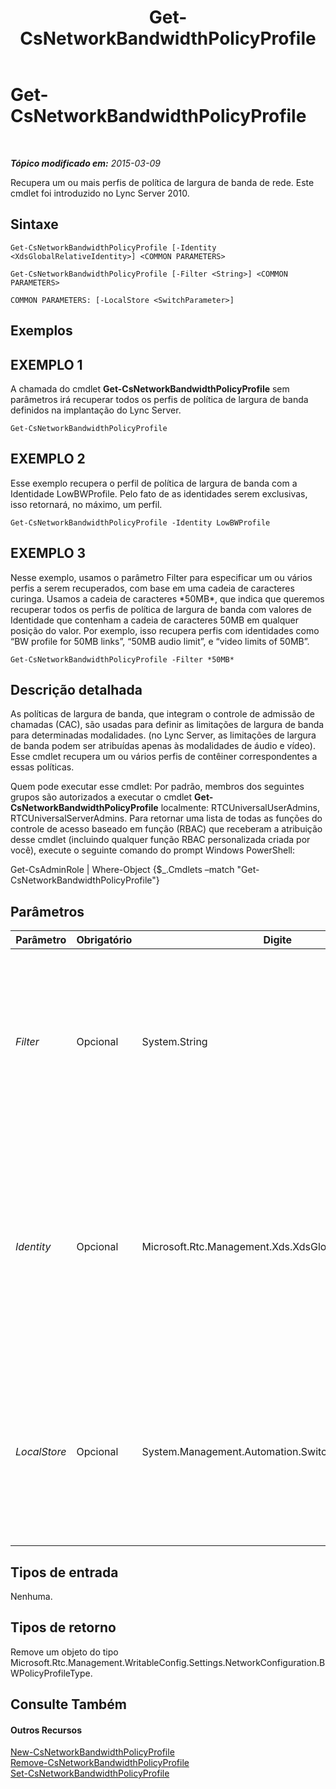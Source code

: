﻿---
title: Get-CsNetworkBandwidthPolicyProfile
TOCTitle: Get-CsNetworkBandwidthPolicyProfile
ms:assetid: 31784852-0cf4-4114-bf92-5eef6f346c47
ms:mtpsurl: https://technet.microsoft.com/pt-br/library/Gg425815(v=OCS.15)
ms:contentKeyID: 49306308
ms.date: 05/19/2016
mtps_version: v=OCS.15
ms.translationtype: HT
---

# Get-CsNetworkBandwidthPolicyProfile

 

_**Tópico modificado em:** 2015-03-09_

Recupera um ou mais perfis de política de largura de banda de rede. Este cmdlet foi introduzido no Lync Server 2010.

## Sintaxe

    Get-CsNetworkBandwidthPolicyProfile [-Identity <XdsGlobalRelativeIdentity>] <COMMON PARAMETERS>

    Get-CsNetworkBandwidthPolicyProfile [-Filter <String>] <COMMON PARAMETERS>

    COMMON PARAMETERS: [-LocalStore <SwitchParameter>]

## Exemplos

## EXEMPLO 1

A chamada do cmdlet **Get-CsNetworkBandwidthPolicyProfile** sem parâmetros irá recuperar todos os perfis de política de largura de banda definidos na implantação do Lync Server.

    Get-CsNetworkBandwidthPolicyProfile

## EXEMPLO 2

Esse exemplo recupera o perfil de política de largura de banda com a Identidade LowBWProfile. Pelo fato de as identidades serem exclusivas, isso retornará, no máximo, um perfil.

    Get-CsNetworkBandwidthPolicyProfile -Identity LowBWProfile

## EXEMPLO 3

Nesse exemplo, usamos o parâmetro Filter para especificar um ou vários perfis a serem recuperados, com base em uma cadeia de caracteres curinga. Usamos a cadeia de caracteres \*50MB\*, que indica que queremos recuperar todos os perfis de política de largura de banda com valores de Identidade que contenham a cadeia de caracteres 50MB em qualquer posição do valor. Por exemplo, isso recupera perfis com identidades como “BW profile for 50MB links”, “50MB audio limit”, e “video limits of 50MB”.

    Get-CsNetworkBandwidthPolicyProfile -Filter *50MB*

## Descrição detalhada

As políticas de largura de banda, que integram o controle de admissão de chamadas (CAC), são usadas para definir as limitações de largura de banda para determinadas modalidades. (no Lync Server, as limitações de largura de banda podem ser atribuídas apenas às modalidades de áudio e vídeo). Esse cmdlet recupera um ou vários perfis de contêiner correspondentes a essas políticas.

Quem pode executar esse cmdlet: Por padrão, membros dos seguintes grupos são autorizados a executar o cmdlet **Get-CsNetworkBandwidthPolicyProfile** localmente: RTCUniversalUserAdmins, RTCUniversalServerAdmins. Para retornar uma lista de todas as funções do controle de acesso baseado em função (RBAC) que receberam a atribuição desse cmdlet (incluindo qualquer função RBAC personalizada criada por você), execute o seguinte comando do prompt Windows PowerShell:

Get-CsAdminRole | Where-Object {$\_.Cmdlets –match "Get-CsNetworkBandwidthPolicyProfile"}

## Parâmetros


<table>
<colgroup>
<col style="width: 25%" />
<col style="width: 25%" />
<col style="width: 25%" />
<col style="width: 25%" />
</colgroup>
<thead>
<tr class="header">
<th>Parâmetro</th>
<th>Obrigatório</th>
<th>Digite</th>
<th>Descrição</th>
</tr>
</thead>
<tbody>
<tr class="odd">
<td><p><em>Filter</em></p></td>
<td><p>Opcional</p></td>
<td><p>System.String</p></td>
<td><p>Uma cadeia de caracteres que contém curingas, usada para recuperar perfis de política de largura de banda que possuem valores de Identidade correspondentes ao padrão de curinga.</p></td>
</tr>
<tr class="even">
<td><p><em>Identity</em></p></td>
<td><p>Opcional</p></td>
<td><p>Microsoft.Rtc.Management.Xds.XdsGlobalRelativeIdentity</p></td>
<td><p>Um valor de cadeia de caracteres que identifica exclusivamente o perfil de política de largura de banda a ser recuperado. A especificação de uma Identidade irá recuperar, no máximo, um perfil.</p></td>
</tr>
<tr class="odd">
<td><p><em>LocalStore</em></p></td>
<td><p>Opcional</p></td>
<td><p>System.Management.Automation.SwitchParameter</p></td>
<td><p>Recupera o perfil da política de largura de banda da rede na réplica local do Repositório de Gerenciamento Central, em vez do Repositório de Gerenciamento Central em si.</p></td>
</tr>
</tbody>
</table>


## Tipos de entrada

Nenhuma.

## Tipos de retorno

Remove um objeto do tipo Microsoft.Rtc.Management.WritableConfig.Settings.NetworkConfiguration.BWPolicyProfileType.

## Consulte Também

#### Outros Recursos

[New-CsNetworkBandwidthPolicyProfile](new-csnetworkbandwidthpolicyprofile.md)  
[Remove-CsNetworkBandwidthPolicyProfile](remove-csnetworkbandwidthpolicyprofile.md)  
[Set-CsNetworkBandwidthPolicyProfile](set-csnetworkbandwidthpolicyprofile.md)

